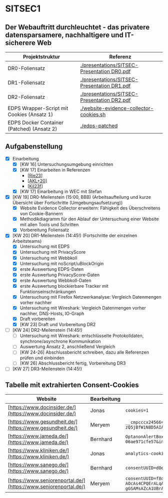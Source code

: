 # SITSEC1
## Der Webauftritt durchleuchtet - das privatere datensparsamere, nachhaltigere und IT-sicherere Web
| Projektstruktur | Referenz |
| --- | --- |
| DR0-Foliensatz | [./presentations/SITSEC-Presentation DR0.pdf](./presentations/SITSEC-Presentation%20DR0.pdf) |
| DR1-Foliensatz | [./presentations/SITSEC-Presentation DR1.pdf](./presentations/SITSEC-Presentation%20DR1.pdf) |
| DR2-Foliensatz | [./presentations/SITSEC-Presentation DR2.pdf](./presentations/SITSEC-Presentation%20DR2.pdf) |
| EDPS Wrapper-Script mit Cookies (Ansatz 1) | [./website-evidence-collector-cookies.sh](./website-evidence-collector-cookies.sh) |
| EDPS Docker Container (Patched) (Ansatz 2) | [./edps-patched](./edps-patched) |
## Aufgabenstellung
- [X] Einarbeitung
  - [X] [KW 16] Untersuchungsumgebung einrichten
  - [X] [KW 17] Einarbeiten in Referenzen
    - [[Rie23](https://github.com/EU-EDPS/website-evidence-collector)]
    - [[AKL+20](https://www.thinkmind.org/articles/securware_2020_2_80_30032.pdf)]
    - [[Kil23f](https://cloud.ovgu.de/s/N4NmmD79N9X5HZD)]
  - [X] [KW 17] Einarbeitung in WEC mit Stefan
- [X] [KW 19] DR0-Meilenstein (15:00, BBB) (Arbeitsaufteilung und kurze Übersicht über Fortschritte (Umgebungsaufsetzung))
  - [X] Website Evidence Collector erweitern: Fähigkeit des Überschreitens von Cookie-Bannern
  - [X] Methodikdiagramm für den Ablauf der Untersuchung einer Website mit allen Tools und Schritten
  - [X] Vorbereitung Foliensatz
- [X] [KW 20] DR1-Meilenstein (14:45!) (Fortschritte der einzelnen Arbeitsteams)
  - [X] Untersuchung mit EDPS
  - [X] Untersuchung mit PrivacyScore
  - [X] Untersuchung mit Webbkoll
  - [X] Untersuchung mit noScript/uBlockOrigin
  - [X] erste Auswertung EDPS-Daten
  - [X] erste Auswertung PrivacyScore-Daten
  - [X] erste Auswertung Webbkoll-Daten
  - [X] erste Auswertung blockierbare Tracker mit Funktionseinschränkungen
  - [X] Untersuchung mit Firefox Netzwerkanalyse: Vergleich Datenmengen vorher nachher
  - [X] Untersuchung mit Wireshark: Vergleich Datenmengen vorher nachher, DNS-Hosts, IO-Graph
  - [X] Draft vorbereiten
  - [X] [KW 23] Draft und Vorbereitung DR2
- [ ] [KW 24] DR2-Meilenstein (14:45!)
  - [ ] Untersuchung mit Wireshark: entschlüsselte Protokolldaten, synchrone/asynchrone Kommunikation
  - [ ] Auswertung Ansatz 2, anschließend Vergleich
  - [ ] [KW 24-26] Abschlussbericht schreiben, dazu alle Referenzen prüfen und einbinden
  - [ ] [KW 26] Abschlussbericht fertig, Vorbereitung DR3
- [ ] [KW 27] DR3-Meilenstein (14:45!)

## Tabelle mit extrahierten Consent-Cookies
| Website | Bearbeitung | Cookies (für EDPS) |
| --- | --- | --- |
| [https://www.docinsider.de/](https://www.docinsider.de/) | Jonas | `cookies=1` |
| [https://www.gesundheit.de/](https://www.gesundheit.de/) | Meryem | `__cmpcccx24566=aBPtr2PxgAANgABAAOAAsAB0AFwAaAA4AB4AEUAKAApABjAEAAQQAmgB8AEOAKUBDADiQHlAPRAigBYECyoFmALhAZEBHuCYUAcIHgUkwpKhZbC8UGJYe_A;__cmpconsentx24566=CPtqB7APtqB7AAfI2BDEDJCsAP_AAH_AAAYgI5tb_TrfbXHC-X59fvs0OYwX1tTfA-QCABSBJ2ABwAOQ8LwGkmAaNASghiACIQwgo1ZBAAJMDEkECUEB4AAEAAGkAQAEhAAIIAJAgBEBQEIYAAoCAIAAAACIgAAZkAQAm1BYA-bGTGAghIAwYEgUoAgBgIIBAgIAEAAAAAAAAAAEAAAAAAIAAIAAAAAAAQAAgjm1v9Ot9tccL5fn1--zQ5jBfW1N8D5AIAFIEnYAHAA5DwvAaSYBo0BKCGIAIhDCCjVkEAAkwMSQQJQQHgAAQAAaQBAASEAAggAkCAEQFAQhgACgIAgAAAAIiAABmQBACbUFgD5sZMYCCEgDBgSBSgCAGAggECAgAQAAAAAAAAAAQAAAAAAgAAgAAAAAABAACAUCgAgAyCQAQAZBoAIAMhEAEAGQqACADIZABABkOgAgAyIQAQAZEoAIAMikAEAGQA` |
| [https://www.jameda.de/](https://www.jameda.de/) | Bernhard | `OptanonAlertBoxClosed=2023-06-20T11:16:07.799Z;OptanonConsent=isGpcEnabled=0&datestamp=Tue+Jun+20+2023+13%3A16%3A07+GMT%2B0200+(Mitteleurop%C3%A4ische+Sommerzeit)&version=202211.1.0&isIABGlobal=false&consentId=02a5762f-f508-48d4-90fc-06ae971cfe57&interactionCount=1&landingPath=NotLandingPage&groups=C0001%3A1%2CC0003%3A1%2CC0004%3A1%2CC0002%3A1&hosts=H10%3A1%2CH77%3A1%2CH112%3A1%2CH28%3A1%2CH81%3A1%2CH82%3A1%2CH84%3A1%2CH85%3A1%2CH86%3A1%2CH75%3A1%2CH87%3A1%2CH11%3A1%2CH38%3A1%2CH12%3A1%2CH89%3A1%2CH92%3A1%2CH93%3A1%2CH94%3A1%2CH32%3A1%2CH96%3A1%2CH34%3A1%2CH8%3A1&genVendors=` |
| [https://www.kliniken.de/](https://www.kliniken.de/) | Jonas | `analytics-cookies-allowed=on;cookie-warning=2024-06-20T13:18:29+02:00;preferences-cookies-allowed=on` |
| [https://www.sanego.de/](https://www.sanego.de/) | Bernhard | `consentUUID=d0ebada5-33a4-47c0-a87d-4517b19b6a90_20` |
| [https://www.seniorenportal.de/](https://www.seniorenportal.de/) | Meryem | `consentUUID=f8ddccc1-faca-4e1b-a1f8-7a2e02385452_20;euconsent-v2=CPtqTgAPtqTgAAGABCENDECsAP_AAAAAAAYgINAZ5D5cTWFBeXx7QPs0eYwf11AVImAiChKAA6ABSDIAcLQEkmASMAyAAAACAAwEIBIBAAAkCAEEAEAQQIAAABHkAgAEhAAIICJEABERQAAACAIKCAAAAQAIAAARIgEAmQCAQ0LmRFQAgIAQZAAAgIgAAAAEAgMAAAAAAAIAAAAAgAAAAQAAAJBIEwACwAKgAZAA5AB4AIAAZAA0AB5AEQARQAmABPADeAHMAPwAhABDQCIAIkARwAlgBNAClAFuAMOAfgB-gEDAI4ASYAlIBigDcAHEASIAo8BSIC8wGSAMuAawEAEAAkAD-AOcAs4CPQErALqAZCGgEABcAEMAPwAgoBJgC0AJEAUiGAAgHUEQBQBDAD8AJMAkQBSIgACACQdA0AAWABUADIAHIAPgBAADIAGgAPAAfQBEAEUAJgAT4AuAC6AGIAMwAbwA5gB-AENAIgAiQBLACaAFKALEAW4AwwBowD8AP0AgYBFoCOAI6ASYAlIBaADFAG4AOIAc4A6gB9gEXgJEATIAo8BeYC-gGSAMsAZcA1UBrAEGhwBIAC4AJAA0AB_AEcAM0Ac4A7gCCgEIALOAYEA14CPQErAJiAXUAyElAbAAWABkADgAHwAeABEACYAFwAMQAZgBDQCIAIkARwApQBbgD8AI4AWgAxQBuADqAIvASIAo8BeYDLAGsEgBIAFwBcgDNAHcAa8A7YB9gEegJWFQBgAmABcAEcARwAtAC8xQAIAgoCPRkAQAJgAjgCOALzGAAQEekICQACwAMgBMAC4AGIAMwAbwBHAClAFiARwAlIBaADFAHOAOoAkQBqpAAQAGgAP4AzQBzgEFAO2Aj0BMRSBKAAsACoAGQAOQAfACAAGQANAAeQBEAEUAJgATwApABiADMAHMAPwAhoBEAESAKUAWIAtwBowD8AP0Ai0BHAEdAJSAYoA3AB9gEXgJEAXmAvoBkgDLAGXANYKADgALgAkADaAH8ARwAuQBmgDnAHcAXUA14B2wEegJiAAA.YAAAAAAAAAAA` |
